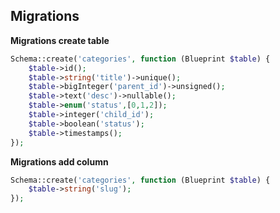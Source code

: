 ## Migrations

**Migrations create table**

```php
Schema::create('categories', function (Blueprint $table) {
    $table->id();
    $table->string('title')->unique();
    $table->bigInteger('parent_id')->unsigned();
    $table->text('desc')->nullable();
    $table->enum('status',[0,1,2]);
    $table->integer('child_id');
    $table->boolean('status');
    $table->timestamps();
});
```

**Migrations add column**

```php
Schema::create('categories', function (Blueprint $table) {
    $table->string('slug');
});
```